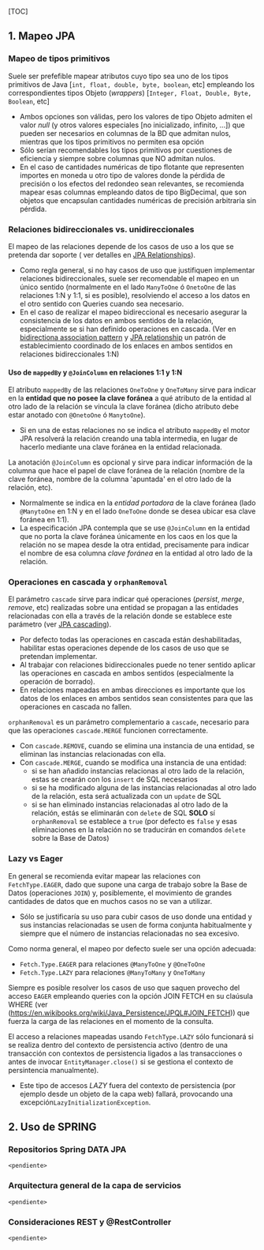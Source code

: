 [TOC]



## 1. Mapeo JPA



### Mapeo de tipos primitivos
Suele ser prefefible mapear atributos cuyo tipo sea uno de los tipos primitivos de Java [`int, float, double, byte, boolean`, etc] empleando los correspondientes tipos Objeto (_wrappers_) [`Integer, Float, Double, Byte, Boolean`, etc]  

* Ambos opciones son válidas, pero los valores de tipo Objeto admiten el valor _null_ (y otros valores especiales [no inicializado, infinito, ...]) que pueden ser necesarios en columnas de la BD que admitan nulos, mientras que los tipos primitivos no permiten esa opción
* Sólo serían recomendables los tipos primitivos por cuestiones de eficiencia y siempre sobre columnas que NO admitan nulos.
* En el caso de cantidades numéricas de tipo flotante que representen importes en moneda u otro tipo de valores donde la pérdida de precisión o los efectos del redondeo sean relevantes, se recomienda mapear esas columnas empleando datos de tipo BigDecimal, que son objetos que encapsulan cantidades numéricas de precisión arbitraria sin pérdida. 

### Relaciones bidireccionales vs. unidireccionales

El mapeo de las relaciones depende de los casos de uso a los que se pretenda dar soporte ( ver detalles en [JPA Relationships](https://en.wikibooks.org/wiki/Java_Persistence/Relationships)).

* Como regla general, si no hay casos de uso que justifiquen implementar relaciones bidireccionales, suele ser  recomendable el mapeo en un único sentido (normalmente en el lado `ManyToOne` ó `OnetoOne` de las relaciones 1:N y 1:1, si es posible), resolviendo el acceso a los datos en el otro sentido con Queries cuando sea necesario.
* En el caso de realizar el mapeo bidireccional es necesario asegurar la consistencia de los datos en ambos sentidos de la relación, especialmente se si han definido operaciones en cascada. (Ver en [bidirectiona association pattern](https://xebia.com/blog/jpa-implementation-patterns-bidirectional-assocations/) y [JPA relationship](https://en.wikibooks.org/wiki/Java_Persistence/Relationships#Object_corruption,_one_side_of_the_relationship_is_not_updated_after_updating_the_other_side) un patrón  de establecimiento coordinado de los enlaces en ambos sentidos en relaciones bidireccionales 1:N)


#### Uso de `mappedBy` y `@JoinColumn` en relaciones 1:1 y 1:N
El atributo `mappedBy` de las relaciones `OneToOne` y `OneToMany` sirve para indicar en la **entidad que no posee la clave foránea** a qué atributo de la entidad al otro lado de la relación se vincula la clave foránea (dicho atributo debe estar anotado con `@OnetoOne` ó `ManytoOne`).

* Si en una de estas relaciones no se indica el atributo `mappedBy` el motor JPA resolverá la relación creando una tabla intermedia, en lugar de hacerlo mediante una clave foránea en la entidad relacionada. 

La anotación `@JoinColumn` es opcional y sirve para indicar información de la columna que hace el papel de clave foránea de la relación (nombre de la clave foránea, nombre de la columna 'apuntada' en el otro lado de la relación, etc).

* Normalmente se indica en la _entidad portadora_ de la clave foránea (lado `@ManytoOne` en 1:N y en el lado `OneToOne` donde se desea ubicar esa clave foránea en 1:1). 
* La especificación JPA contempla que se use `@JoinColumn` en la entidad que no porta la clave foránea únicamente en los caos en los que la relación no se mapea desde la otra entidad, precisamente para indicar el nombre de esa columna _clave foránea_ en la entidad al otro lado de la relación.



### Operaciones en cascada y `orphanRemoval`
El parámetro `cascade` sirve para indicar qué operaciones (_persist_, _merge_, _remove_, etc) realizadas sobre una entidad se propagan a las entidades relacionadas con ella a través de la relación donde se establece este parámetro (ver [JPA cascading](https://en.wikibooks.org/wiki/Java_Persistence/Relationships#Cascading)).

* Por defecto todas las operaciones en cascada están deshabilitadas, habilitar estas operaciones depende de los casos de uso que se pretendan implementar. 
* Al trabajar con relaciones bidireccionales puede no tener sentido aplicar las operaciones en cascada en ambos sentidos (especialmente la operación de borrado).
* En relaciones mapeadas en ambas direcciones es importante que los datos de los enlaces en ambos sentidos sean consistentes para que las operaciones en cascada no fallen.

`orphanRemoval` es un parámetro complementario a `cascade`, necesario para que las operaciones `cascade.MERGE` funcionen correctamente.

* Con `cascade.REMOVE`, cuando se elimina una instancia de una entidad, se eliminan las instancias relacionadas con ella.
* Con `cascade.MERGE`, cuando se modifica una instancia de una entidad:
     * si se han añadido instancias relacionas al otro lado de la relación, estas se crearán con los `insert` de SQL necesarios
     * si se ha modificado alguna de las instancias relacionadas al otro lado de la relación, esta será actualizada con un `update` de SQL
     * si se han eliminado instancias relacionadas al otro lado de la relación, estás se eliminarán con  `delete` de SQL **SOLO** sí `orphanRemoval` se establece a `true` (por defecto es `false` y esas eliminaciones en la relación no se traducirán en comandos `delete` sobre la Base de Datos)    


### Lazy vs Eager
En general se recomienda evitar mapear las relaciones con `FetchType.EAGER`, dado que supone una carga de trabajo sobre la Base de Datos (operaciones `JOIN`) y, posiblemente, el movimiento de grandes cantidades de datos que en muchos casos no se van a utilizar.

* Sólo se justificaría su uso para cubir casos de uso donde una entidad y sus instancias relacionadas se usen de forma conjunta habitualmente y siempre que el número de instancias relacionadas no sea excesivo.

Como norma general, el mapeo por defecto suele ser una opción adecuada:

* `Fetch.Type.EAGER` para relaciones `@ManyToOne` y `@OneToOne`
* `Fetch.Type.LAZY` para relaciones `@ManyToMany` y `OneToMany`

Siempre es posible resolver los casos de uso que saquen provecho del acceso `EAGER` empleando queries con la opción JOIN FETCH en su claúsula WHERE (ver (https://en.wikibooks.org/wiki/Java_Persistence/JPQL#JOIN_FETCH)) que fuerza la carga de las relaciones en el momento de la consulta.

El acceso a relaciones mapeadas usando `FetchType.LAZY` sólo funcionará si se realiza dentro del contexto de persistencia activo (dentro de una transacción con contextos de persistencia ligados a las transacciones o antes de invocar `EntityManager.close()` si se gestiona el contexto de persintencia manualmente).

* Este tipo de accesos _LAZY_ fuera del contexto de persistencia (por ejemplo desde un objeto de la capa web) fallará, provocando una excepción`LazyInitializationException`.

## 2. Uso de SPRING



### Repositorios Spring DATA JPA

`<pendiente>`

### Arquitectura general de la capa de servicios

`<pendiente>`

### Consideraciones REST y @RestController

`<pendiente>`

